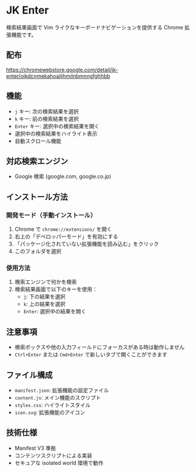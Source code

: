 # JK Enter

検索結果画面で Vim ライクなキーボードナビゲーションを提供する Chrome 拡張機能です。

## 配布

https://chromewebstore.google.com/detail/jk-enter/ojkdcnmekahoajljhmilnbmnngfghhbb

## 機能

- `j` キー: 次の検索結果を選択
- `k` キー: 前の検索結果を選択
- `Enter` キー: 選択中の検索結果を開く
- 選択中の検索結果をハイライト表示
- 自動スクロール機能

## 対応検索エンジン

- Google 検索 (google.com, google.co.jp)

## インストール方法

### 開発モード（手動インストール）

1. Chrome で `chrome://extensions/` を開く
2. 右上の「デベロッパーモード」を有効にする
3. 「パッケージ化されていない拡張機能を読み込む」をクリック
4. このフォルダを選択

### 使用方法

1. 検索エンジンで何かを検索
2. 検索結果画面で以下のキーを使用：
   - `j`: 下の結果を選択
   - `k`: 上の結果を選択
   - `Enter`: 選択中の結果を開く

## 注意事項

- 検索ボックスや他の入力フィールドにフォーカスがある時は動作しません
- `Ctrl+Enter` または `Cmd+Enter` で新しいタブで開くことができます

## ファイル構成

- `manifest.json`: 拡張機能の設定ファイル
- `content.js`: メイン機能のスクリプト
- `styles.css`: ハイライトスタイル
- `icon.svg`: 拡張機能のアイコン

## 技術仕様

- Manifest V3 準拠
- コンテンツスクリプトによる実装
- セキュアな isolated world 環境で動作
